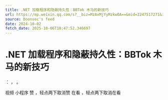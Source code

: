 ```yaml
---
title: .NET 加载程序和隐蔽持久性：BBTok 木马的新技巧
url: https://mp.weixin.qq.com/s?__biz=MzAxMjYyMzkwOA==&mid=2247517271&idx=2&sn=8d21e1f515b136f29a4136b3f2b8ee4b
source: Doonsec's feed
date: 2024-10-02
fetch_date: 2025-10-06T18:47:52.346697
---
```


# .NET 加载程序和隐蔽持久性：BBTok 木马的新技巧

：
，
。

视频
小程序
赞
，轻点两下取消赞
在看
，轻点两下取消在看